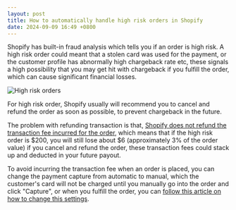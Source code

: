 ```yaml
---
layout: post
title: How to automatically handle high risk orders in Shopify
date: 2024-09-09 16:49 +0800
---
```


Shopify has built-in fraud analysis which tells you if an order is high risk. A high risk order could meant that a stolen card was used for the payment, or the customer profile has abnormally high chargeback rate etc, these signals a high possibility that you may get hit with chargeback if you fulfill the order, which can cause significant financial losses.

![High risk orders](https://yagisoftware.s3.amazonaws.com/29-high-risk-orders/high_fraud_risk@2x.png)

For high risk order, Shopify usually will recommend you to cancel and refund the order as soon as possible, to prevent chargeback in the future.

The problem with refunding transaction is that, [Shopify does not refund the transaction fee incurred for the order](https://community.shopify.com/c/shopify-discussions/transaction-credits-on-refunds-fees-after-march-1-2020-shopify/td-p/642688/page/3#:~:text=We%20won%27t%20be%20asking,that%20you%20agreed%20to%20already.), which means that if the high risk order is $200, you will still lose about $6 (approximately 3% of the order value) if you cancel and refund the order, these transaction fees could stack up and deducted in your future payout.

To avoid incurring the transaction fee when an order is placed, you can change the payment capture from automatic to manual, which the customer's card will not be charged until you manually go into the order and click "Capture", or when you fulfill the order, you can [follow this article on how to change this settings](https://yagisoftware.com/articles/save-transaction-fees-from-order-refund-by-changing-payment-capture).